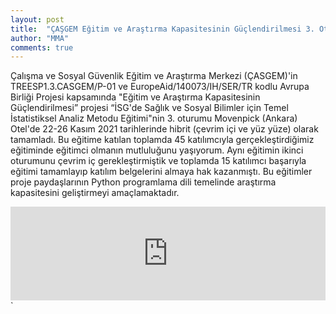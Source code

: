 ```yaml
---
layout: post
title:  "ÇAŞGEM Eğitim ve Araştırma Kapasitesinin Güçlendirilmesi 3. Oturumu"
author: "MMA"
comments: true
---
```


Çalışma ve Sosyal Güvenlik Eğitim ve Araştırma Merkezi (ÇASGEM)'in TREESP1.3.CASGEM/P-01 ve EuropeAid/140073/IH/SER/TR kodlu Avrupa Birliği Projesi kapsamında "Eğitim ve Araştırma Kapasitesinin Güçlendirilmesi” projesi “İSG'de Sağlık ve Sosyal Bilimler için Temel İstatistiksel Analiz Metodu Eğitimi"nin 3. oturumu Movenpick (Ankara) Otel'de 22-26 Kasım 2021 tarihlerinde hibrit (çevrim içi ve yüz yüze) olarak tamamladı. Bu eğitime katılan toplamda 45 katılımcıyla gerçekleştirdiğimiz eğitiminde eğitimci olmanın mutluluğunu yaşıyorum. Aynı eğitimin ikinci oturumunu çevrim iç gerekleştirmiştik ve toplamda 15 katılımcı başarıyla eğitimi tamamlayıp katılım belgelerini almaya hak kazanmıştı. Bu eğitimler proje paydaşlarının Python programlama dili temelinde araştırma kapasitesini geliştirmeyi amaçlamaktadır.

<iframe class="slideshow-iframe" src="https://mmuratarat.github.io/turkish/slides/my-pics1.html"
style="width:100%" frameborder="0" scrolling="no" onload="resizeIframe(this)"></iframe>`
